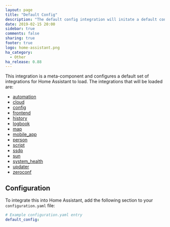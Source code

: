 ```yaml
---
layout: page
title: "Default Config"
description: "The default config integration will initate a default configuration for Home Assistant."
date: 2019-02-15 20:00
sidebar: true
comments: false
sharing: true
footer: true
logo: home-assistant.png
ha_category:
  - Other
ha_release: 0.88
---
```


This integration is a meta-component and configures a default set of integrations for Home Assistant to load. The integrations that will be loaded are:

- [automation](/components/automation/)
- [cloud](/components/cloud/)
- [config](/components/config/)
- [frontend](/components/frontend/)
- [history](/components/history/)
- [logbook](/components/logbook/)
- [map](/components/map/)
- [mobile_app](/components/mobile_app/)
- [person](/components/person/)
- [script](/components/script/)
- [ssdp](/components/ssdp/)
- [sun](/components/sun/)
- [system_health](/components/system_health/)
- [updater](/components/updater/)
- [zeroconf](/components/zeroconf/)

## Configuration

To integrate this into Home Assistant, add the following section to your `configuration.yaml` file:

```yaml
# Example configuration.yaml entry
default_config:
```
